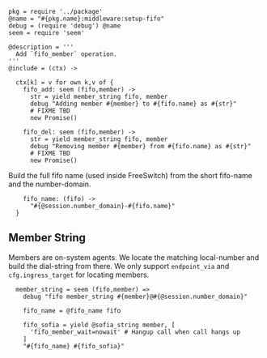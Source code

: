     pkg = require '../package'
    @name = "#{pkg.name}:middleware:setup-fifo"
    debug = (require 'debug') @name
    seem = require 'seem'

    @description = '''
      Add `fifo_member` operation.
    '''
    @include = (ctx) ->

      ctx[k] = v for own k,v of {
        fifo_add: seem (fifo,member) ->
          str = yield member_string fifo, member
          debug "Adding member #{member} to #{fifo.name} as #{str}"
          # FIXME TBD
          new Promise()

        fifo_del: seem (fifo,member) ->
          str = yield member_string fifo, member
          debug "Removing member #{member} from #{fifo.name} as #{str}"
          # FIXME TBD
          new Promise()

Build the full fifo name (used inside FreeSwitch) from the short fifo-name and the number-domain.

        fifo_name: (fifo) ->
          "#{@session.number_domain}-#{fifo.name}"
      }

Member String
-------------

Members are on-system agents. We locate the matching local-number and build the dial-string from there.
We only support `endpoint_via` and `cfg.ingress_target` for locating members.

      member_string = seem (fifo,member) =>
        debug "fifo member_string #{member}@#{@session.number_domain}"

        fifo_name = @fifo_name fifo

        fifo_sofia = yield @sofia_string member, [
          'fifo_member_wait=nowait' # Hangup call when call hangs up
        ]
        "#{fifo_name} #{fifo_sofia}"
